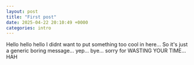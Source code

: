 ```yaml
---
layout: post
title: "First post"
date: 2025-04-22 20:10:49 +0000
categories: intro
---
```

Hello hello hello I didnt want to put something too cool in here...
So it's just a generic boring message...
yep...
bye...
sorry for WASTING YOUR TIME... HAH
